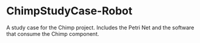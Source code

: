 ChimpStudyCase-Robot
====================

A study case for the Chimp project. Includes the Petri Net and the software that consume the Chimp component.
